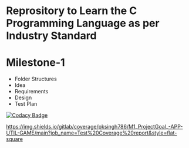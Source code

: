 # Reprository to Learn the C Programming Language as per Industry Standard

# Milestone-1
* Folder Structures
* Idea
* Requirements
* Design
* Test Plan

[![Codacy Badge](https://app.codacy.com/project/badge/Grade/65e497b3a5354146a2df7033eac652fb)](https://www.codacy.com/gh/pksingh786/M1_ProjectGoal_-APP-UTIL-GAME-/dashboard?utm_source=github.com&amp;utm_medium=referral&amp;utm_content=pksingh786/M1_ProjectGoal_-APP-UTIL-GAME-&amp;utm_campaign=Badge_Grade)



https://img.shields.io/gitlab/coverage/pksingh786/M1_ProjectGoal_-APP-UTIL-GAME/main?job_name=Test%20Coverage%20report&style=flat-square
